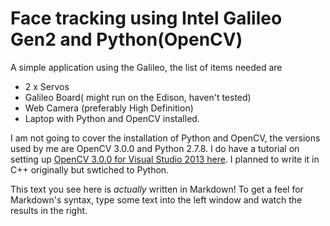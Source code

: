 # Face tracking using Intel Galileo Gen2 and Python(OpenCV)

A simple application using the Galileo, the list of items needed are

  - 2 x Servos
  - Galileo Board( might run on the Edison, haven't tested)
  - Web Camera (preferably High Definition)
  - Laptop with Python and OpenCV installed.

I am not going to cover the installation of Python and OpenCV, the versions used by me are OpenCV 3.0.0 and Python 2.7.8. I do have a tutorial on setting up [OpenCV 3.0.0 for Visual Studio 2013 here][1]. I planned to write it in C++ originally but swtiched to Python.



This text you see here is *actually* written in Markdown! To get a feel for Markdown's syntax, type some text into the left window and watch the results in the right.


[1]:http://www.hacktohell.org/2014/12/setting-up-opencv-300-with-visual.html